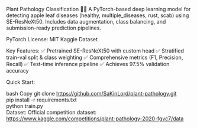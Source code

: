 Plant Pathology Classification 🍎🌿
A PyTorch-based deep learning model for detecting apple leaf diseases (healthy, multiple_diseases, rust, scab) using SE-ResNeXt50. Includes data augmentation, class balancing, and submission-ready prediction pipelines.

PyTorch
License: MIT
Kaggle Dataset

Key Features:
✅ Pretrained SE-ResNeXt50 with custom head
✅ Stratified train-val split & class weighting
✅ Comprehensive metrics (F1, Precision, Recall)
✅ Test-time inference pipeline
✅ Achieves 97.5% validation accuracy

Quick Start:

bash
Copy
git clone https://github.com/SaKinLord/plant-pathology.git  
pip install -r requirements.txt  
python train.py  
Dataset:
Official competition dataset:
https://www.kaggle.com/competitions/plant-pathology-2020-fgvc7/data
